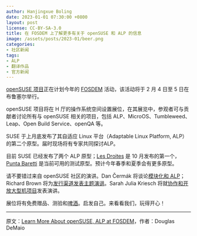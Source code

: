 ```yaml
---
author: Hanjingxue Boling
date: 2023-01-01 07:30:00 +0800
layout: post
license: CC-BY-SA-3.0
title: 在 FOSDEM 上了解更多有关于 openSUSE 和 ALP 的信息
image: /assets/posts/2023-01/beer.png
categories:
- 社区新闻
tags:
- ALP
- 翻译作品
- 官方新闻
---
```


[openSUSE 项目](https://opensuse.org/)正在计划今年的 [FOSDEM](https://fosdem.org/) 活动，该活动将于 2 月 4 日至 5 日在布鲁塞尔举行。

openSUSE 项目将在 H 厅的操作系统空间设置展位，在其展览中，参观者可与贡献者讨论所有与 openSUSE 相关的项目，包括 ALP、MicroOS、Tumbleweed、Leap、Open Build Service、openQA 等。

SUSE 于上月底发布了其自适应 Linux 平台（Adaptable Linux Platform, ALP）的第二个原型。届时现场将有专家共同探讨ALP。

目前 SUSE 已经发布了两个 ALP 原型；[Les Droites](https://www.suse.com/c/the-first-prototype-of-adaptable-linux-platform-is-live/) 是 10 月发布的第一个，[Punta Baretti](https://news.opensuse.org/2022/12/22/second-prototype-advances-alp/) 是当前可用的测试原型。预计今年春季和夏季会有更多原型。

请不要错过来自 openSUSE 社区的演讲。Dan Čermák 将谈论[模块化和 ALP](https://fosdem.org/2023/schedule/event/modular_distro/)；Richard Brown 将为[发行渠道发表主题演讲](https://fosdem.org/2023/schedule/event/containerised_apps/)。Sarah Julia Kriesch 将就[协作和开放大型机项目](https://fosdem.org/2023/schedule/event/open_mainframe_project/)发表演讲。

展位将有免费赠品、测验和[啤酒](https://en.opensuse.org/openSUSE:Beer)。启发自己。来看看我们，玩得开心！

------

原文：[Learn More About openSUSE, ALP at FOSDEM](https://news.opensuse.org/2023/01/17/learn-more-about-os-alp-at-fosdem/)，作者：Douglas DeMaio